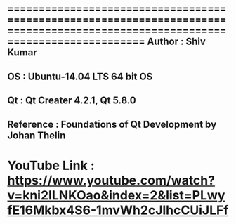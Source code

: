 ===============================================================================================================================
Author         : Shiv Kumar
-------------------------------------------------------------------------------------------------------------------------------
OS             : Ubuntu-14.04 LTS 64 bit OS
-------------------------------------------------------------------------------------------------------------------------------
Qt             : Qt Creater 4.2.1, Qt 5.8.0
-------------------------------------------------------------------------------------------------------------------------------
Reference      : Foundations of Qt Development by Johan Thelin
-------------------------------------------------------------------------------------------------------------------------------
YouTube Link   : https://www.youtube.com/watch?v=kni2ILNKOao&index=2&list=PLwyfE16Mkbx4S6-1mvWh2cJlhcCUiJLFf
===============================================================================================================================
